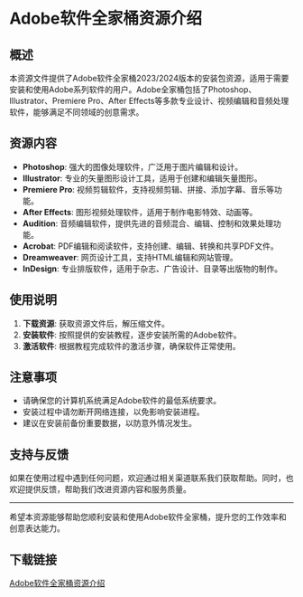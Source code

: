# Adobe软件全家桶资源介绍

## 概述
本资源文件提供了Adobe软件全家桶2023/2024版本的安装包资源，适用于需要安装和使用Adobe系列软件的用户。Adobe全家桶包括了Photoshop、Illustrator、Premiere Pro、After Effects等多款专业设计、视频编辑和音频处理软件，能够满足不同领域的创意需求。

## 资源内容
- **Photoshop**: 强大的图像处理软件，广泛用于图片编辑和设计。
- **Illustrator**: 专业的矢量图形设计工具，适用于创建和编辑矢量图形。
- **Premiere Pro**: 视频剪辑软件，支持视频剪辑、拼接、添加字幕、音乐等功能。
- **After Effects**: 图形视频处理软件，适用于制作电影特效、动画等。
- **Audition**: 音频编辑软件，提供先进的音频混合、编辑、控制和效果处理功能。
- **Acrobat**: PDF编辑和阅读软件，支持创建、编辑、转换和共享PDF文件。
- **Dreamweaver**: 网页设计工具，支持HTML编辑和网站管理。
- **InDesign**: 专业排版软件，适用于杂志、广告设计、目录等出版物的制作。

## 使用说明
1. **下载资源**: 获取资源文件后，解压缩文件。
2. **安装软件**: 按照提供的安装教程，逐步安装所需的Adobe软件。
3. **激活软件**: 根据教程完成软件的激活步骤，确保软件正常使用。

## 注意事项
- 请确保您的计算机系统满足Adobe软件的最低系统要求。
- 安装过程中请勿断开网络连接，以免影响安装进程。
- 建议在安装前备份重要数据，以防意外情况发生。

## 支持与反馈
如果在使用过程中遇到任何问题，欢迎通过相关渠道联系我们获取帮助。同时，也欢迎提供反馈，帮助我们改进资源内容和服务质量。

---

希望本资源能够帮助您顺利安装和使用Adobe软件全家桶，提升您的工作效率和创意表达能力。

## 下载链接

[Adobe软件全家桶资源介绍](https://pan.quark.cn/s/a63fdf2bfdb8)